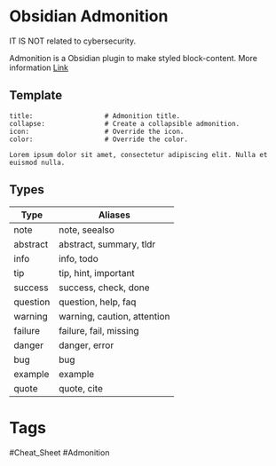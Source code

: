 # Obsidian Admonition
IT IS NOT related to cybersecurity. 

Admonition is a Obsidian plugin to make styled block-content. 
More information [Link](https://github.com/valentine195/obsidian-admonition)

## Template
```ad-<type> # Admonition type.
title:                  # Admonition title.
collapse:               # Create a collapsible admonition.
icon:                   # Override the icon.
color:                  # Override the color.

Lorem ipsum dolor sit amet, consectetur adipiscing elit. Nulla et euismod nulla.

```

## Types
| **Type** | **Aliases** |
| --- | --- | 
| note | note, seealso |
| abstract | abstract, summary, tldr |
| info | info, todo |
| tip | tip, hint, important |
| success | success, check, done |
| question| question, help, faq |
| warning | warning, caution, attention |
| failure | failure, fail, missing |
| danger | danger, error |
| bug | bug |
| example | example |
| quote | quote, cite |


# Tags
#Cheat_Sheet #Admonition
